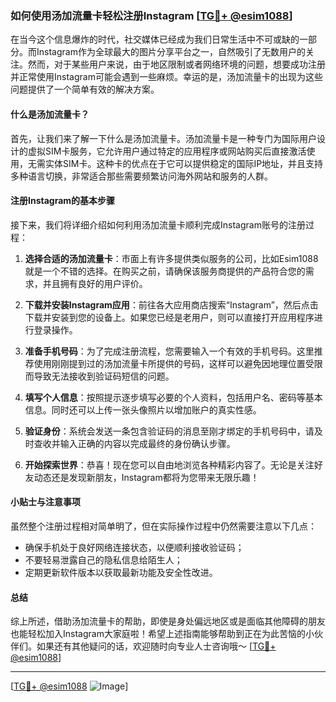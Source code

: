 ### 如何使用汤加流量卡轻松注册Instagram [[TG💪+ @esim1088](https://t.me/s/esim1088)]

在当今这个信息爆炸的时代，社交媒体已经成为我们日常生活中不可或缺的一部分。而Instagram作为全球最大的图片分享平台之一，自然吸引了无数用户的关注。然而，对于某些用户来说，由于地区限制或者网络环境的问题，想要成功注册并正常使用Instagram可能会遇到一些麻烦。幸运的是，汤加流量卡的出现为这些问题提供了一个简单有效的解决方案。

#### 什么是汤加流量卡？

首先，让我们来了解一下什么是汤加流量卡。汤加流量卡是一种专门为国际用户设计的虚拟SIM卡服务，它允许用户通过特定的应用程序或网站购买后直接激活使用，无需实体SIM卡。这种卡的优点在于它可以提供稳定的国际IP地址，并且支持多种语言切换，非常适合那些需要频繁访问海外网站和服务的人群。

#### 注册Instagram的基本步骤

接下来，我们将详细介绍如何利用汤加流量卡顺利完成Instagram账号的注册过程：

1. **选择合适的汤加流量卡**：市面上有许多提供类似服务的公司，比如Esim1088就是一个不错的选择。在购买之前，请确保该服务商提供的产品符合您的需求，并且拥有良好的用户评价。

2. **下载并安装Instagram应用**：前往各大应用商店搜索“Instagram”，然后点击下载并安装到您的设备上。如果您已经是老用户，则可以直接打开应用程序进行登录操作。

3. **准备手机号码**：为了完成注册流程，您需要输入一个有效的手机号码。这里推荐使用刚刚提到过的汤加流量卡所提供的号码，这样可以避免因地理位置受限而导致无法接收到验证码短信的问题。

4. **填写个人信息**：按照提示逐步填写必要的个人资料，包括用户名、密码等基本信息。同时还可以上传一张头像照片以增加账户的真实性感。

5. **验证身份**：系统会发送一条包含验证码的消息至刚才绑定的手机号码中，请及时查收并输入正确的内容以完成最终的身份确认步骤。

6. **开始探索世界**：恭喜！现在您可以自由地浏览各种精彩内容了。无论是关注好友动态还是发现新朋友，Instagram都将为您带来无限乐趣！

#### 小贴士与注意事项

虽然整个注册过程相对简单明了，但在实际操作过程中仍然需要注意以下几点：

- 确保手机处于良好网络连接状态，以便顺利接收验证码；
- 不要轻易泄露自己的隐私信息给陌生人；
- 定期更新软件版本以获取最新功能及安全性改进。

#### 总结

综上所述，借助汤加流量卡的帮助，即使是身处偏远地区或是面临其他障碍的朋友也能轻松加入Instagram大家庭啦！希望上述指南能够帮助到正在为此苦恼的小伙伴们。如果还有其他疑问的话，欢迎随时向专业人士咨询哦～ [[TG💪+ @esim1088](https://t.me/s/esim1088)]

---

[[TG💪+ @esim1088](https://t.me/s/esim1088) ![Image](https://i.postimg.cc/4NQfJmqS/Snipaste-2025-05-13-00-14-12.png)]